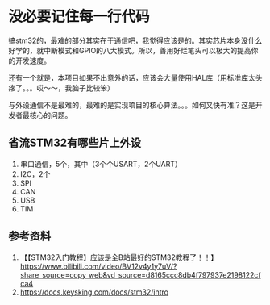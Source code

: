# 没必要记住每一行代码

搞stm32的，最难的部分其实在于通信吧，我觉得应该是的。其实芯片本身没什么好学的，就中断模式和GPIO的八大模式。所以，善用好烂笔头可以极大的提高你的开发速度。

还有一个就是，本项目如果不出意外的话，应该会大量使用HAL库（用标准库太头疼了。。。哎～～，我脑子比较笨）

与外设通信不是最难的，最难的是实现项目的核心算法。。。如何又快有准？这是开发者最核心的问题。

## 省流STM32有哪些片上外设

1. 串口通信，5个，其中（3个个USART，2个UART）
2. I2C，2个
3. SPI
4. CAN
5. USB
6. TIM

## 参考资料
1. 【【STM32入门教程】应该是全B站最好的STM32教程了！！】 https://www.bilibili.com/video/BV12v4y1y7uV/?share_source=copy_web&vd_source=d8165ccc8db4f797937e2198122cfca4
2. https://docs.keysking.com/docs/stm32/intro